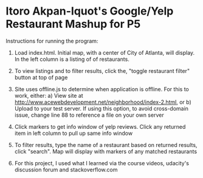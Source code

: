 Itoro Akpan-Iquot's Google/Yelp Restaurant Mashup for P5
===============================

Instructions for running the program:

1) Load index.html.  Initial map, with a center of City of Atlanta, will display. In the left column is a listing of of restaurants.

2) To view listings and to filter results, click the, "toggle restaurant filter" button at top of page

3) Site uses offline.js to determine when application is offline.  For this to work, either:
a) View site at http://www.acewebdevelopment.net/neighborhood/index-2.html, or
b) Upload to your test server. If using this option, to avoid cross-domain issue, change line 88 to reference a file on your own server

4) Click markers to get info window of yelp reviews.  Click any returned item in left column to pull up same info window

5) To filter results, type the name of a restaurant based on returned results, click "search".  Map will display with markers of any matched restaurants

6) For this project, I used what I learned via the course videos, udacity's discussion forum and stackoverflow.com